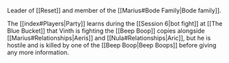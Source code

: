 Leader of [[Reset]] and member of the [[Marius#Bode Family|Bode family]]. 

The [[index#Players|Party]] learns during the [[Session 6|bot fight]] at [[The Blue Bucket]] that Vinth is fighting the [[Beep Boop]] copies alongside [[Marius#Relationships|Aeris]] and [[Nula#Relationships|Aric]], but he is hostile and is killed by one of the [[Beep Boop|Beep Boops]] before giving any more information.